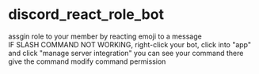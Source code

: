 # discord_react_role_bot
assgin role to your member by reacting emoji to a message
<br>
IF SLASH COMMAND NOT WORKING, right-click your bot, click into "app" and click "manage server integration" you can see your command there give the command modify command permission
